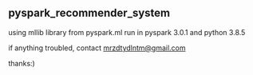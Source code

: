## pyspark_recommender_system

using mllib library from pyspark.ml
run in pyspark 3.0.1 and python 3.8.5

if anything troubled, contact mrzdtydlntm@gmail.com

thanks:)
